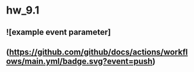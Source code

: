 # hw_9.1

## ![example event parameter]
## (https://github.com/github/docs/actions/workflows/main.yml/badge.svg?event=push)
